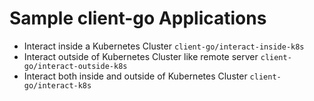 # Sample client-go Applications
- Interact inside a Kubernetes Cluster  `client-go/interact-inside-k8s`
- Interact outside of Kubernetes Cluster like remote server  `client-go/interact-outside-k8s`
- Interact both inside and outside of Kubernetes Cluster  `client-go/interact-k8s`